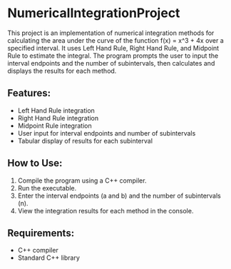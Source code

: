 # NumericalIntegrationProject

This project is an implementation of numerical integration methods for calculating the area under the curve of the function f(x) = x^3 + 4x over a specified interval. It uses Left Hand Rule, Right Hand Rule, and Midpoint Rule to estimate the integral. The program prompts the user to input the interval endpoints and the number of subintervals, then calculates and displays the results for each method.

## Features:
- Left Hand Rule integration
- Right Hand Rule integration
- Midpoint Rule integration
- User input for interval endpoints and number of subintervals
- Tabular display of results for each subinterval

## How to Use:
1. Compile the program using a C++ compiler.
2. Run the executable.
3. Enter the interval endpoints (a and b) and the number of subintervals (n).
4. View the integration results for each method in the console.

## Requirements:
- C++ compiler
- Standard C++ library

